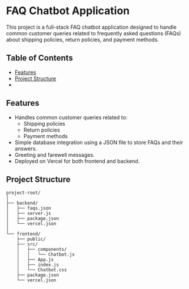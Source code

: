 # FAQ Chatbot Application

This project is a full-stack FAQ chatbot application designed to handle common customer queries related to frequently asked questions (FAQs) about shipping policies, return policies, and payment methods.

## Table of Contents

- [Features](#features)
- [Project Structure](#project-structure)
-

## Features

- Handles common customer queries related to:
  - Shipping policies
  - Return policies
  - Payment methods
- Simple database integration using a JSON file to store FAQs and their answers.
- Greeting and farewell messages.
- Deployed on Vercel for both frontend and backend.

## Project Structure

```plaintext
project-root/
│
├── backend/
│   ├── faqs.json
│   ├── server.js
│   ├── package.json
│   └── vercel.json
│
└── frontend/
    ├── public/
    ├── src/
    │   ├── components/
    │   │   └── Chatbot.js
    │   ├── App.js
    │   ├── index.js
    │   └── Chatbot.css
    ├── package.json
    └── vercel.json



